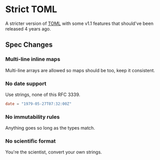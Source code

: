 # Strict TOML

A stricter version of [TOML](https://toml.io/en/) with some v1.1 features that should've been released 4 years ago.


## Spec Changes

### Multi-line inline maps

Multi-line arrays are allowed so maps should be too, keep it consistent.

### No date support

Use strings, none of this RFC 3339. 

```toml
date = "1979-05-27T07:32:00Z" 
```

### No immutability rules

Anything goes so long as the types match.

### No scientific format

You're the scientist, convert your own strings.